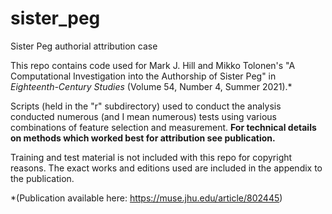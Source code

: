 # sister_peg
Sister Peg authorial attribution case

This repo contains code used for Mark J. Hill and Mikko Tolonen's "A Computational Investigation into the Authorship of Sister Peg" in *Eighteenth-Century Studies*
(Volume 54, Number 4, Summer 2021).*

Scripts (held in the "r" subdirectory) used to conduct the analysis conducted numerous (and I mean numerous) tests using various combinations of feature selection and measurement. **For technical details on methods which worked best for attribution see publication.**

Training and test material is not included with this repo for copyright reasons. The exact works and editions used are included in the appendix to the publication.

*(Publication available here: https://muse.jhu.edu/article/802445)

